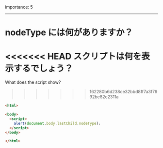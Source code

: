 importance: 5

---

# nodeType には何がありますか？

<<<<<<< HEAD
スクリプトは何を表示するでしょう？
=======
What does the script show?
>>>>>>> 162280b6d238ce32bbd8ff7a3f7992be82c2311a

```html
<html>

<body>
  <script>
    alert(document.body.lastChild.nodeType);
  </script>
</body>

</html>
```
